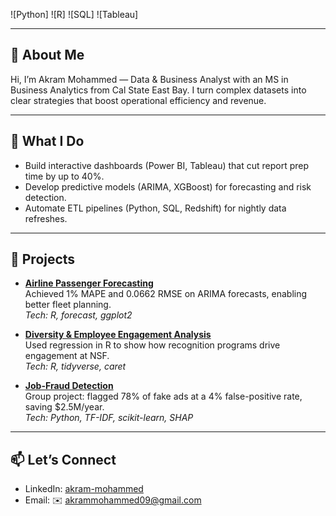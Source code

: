 ![Python]
![R]
![SQL]
![Tableau]

---

## 👋 About Me
Hi, I’m Akram Mohammed — Data & Business Analyst with an MS in Business Analytics from Cal State East Bay. I turn complex datasets into clear strategies that boost operational efficiency and revenue.

---

## 🚀 What I Do
- Build interactive dashboards (Power BI, Tableau) that cut report prep time by up to 40%.  
- Develop predictive models (ARIMA, XGBoost) for forecasting and risk detection.  
- Automate ETL pipelines (Python, SQL, Redshift) for nightly data refreshes.

---

## 💼 Projects

- **[Airline Passenger Forecasting](https://github.com/itsakram-dot/BAN-673-Airline-Passenger-Forecast)**  
  Achieved 1% MAPE and 0.0662 RMSE on ARIMA forecasts, enabling better fleet planning.  
  _Tech: R, forecast, ggplot2_

- **[Diversity & Employee Engagement Analysis](https://github.com/itsakram-dot/diversity-employee-engagement-nsf)**  
  Used regression in R to show how recognition programs drive engagement at NSF.  
  _Tech: R, tidyverse, caret_

- **[Job-Fraud Detection](https://github.com/itsakram-dot/job-fraud-detection)**  
  Group project: flagged 78% of fake ads at a 4% false-positive rate, saving \$2.5M/year.  
  _Tech: Python, TF-IDF, scikit-learn, SHAP_

---

## 📫 Let’s Connect
- LinkedIn: [akram-mohammed](www.linkedin.com/in/akram-mohammed-465052134)  
- Email: ✉️ akrammohammed09@gmail.com
